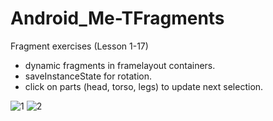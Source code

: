# Android_Me-TFragments
Fragment exercises (Lesson 1-17)
- dynamic fragments in framelayout containers.
- saveInstanceState for rotation.
- click on parts (head, torso, legs) to update next selection.

![1](https://user-images.githubusercontent.com/1282659/34457696-03ec6978-ed7f-11e7-8854-5d8d7668c986.png)
![2](https://user-images.githubusercontent.com/1282659/34457697-0401dab0-ed7f-11e7-8550-f1c204b00948.png)
